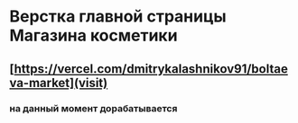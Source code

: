 
# Верстка главной страницы Магазина косметики
## [https://vercel.com/dmitrykalashnikov91/boltaeva-market](visit)
### на данный момент дорабатывается
